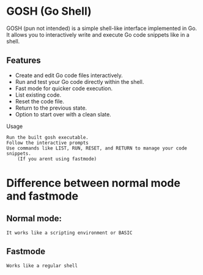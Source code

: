 # GOSH (Go Shell)

GOSH (pun not intended) is a simple shell-like interface implemented in Go. It allows you to interactively write and execute Go code snippets like in a shell.

## Features

- Create and edit Go code files interactively.
- Run and test your Go code directly within the shell.
- Fast mode for quicker code execution.
- List existing code.
- Reset the code file.
- Return to the previous state.
- Option to start over with a clean slate.


Usage

    Run the built gosh executable.
    Follow the interactive prompts 
    Use commands like LIST, RUN, RESET, and RETURN to manage your code snippets.
        (If you arent using fastmode)


# Difference between normal mode and fastmode

## Normal mode:
    It works like a scripting environment or BASIC
## Fastmode
    Works like a regular shell